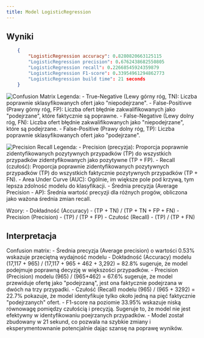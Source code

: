 ```yaml
---
title: Model LogisticRegression
---
```



## Wyniki

```json
    {
        "LogisticRegression accuracy": 0.8280820663125115
        "LogisticRegression precision": 0.6762438682550805
        "LogisticRegression recall": 0.22668545924359879
        "LogisticRegression F1-score": 0.33954961294862773
        "LogisticRegression build time": 21 seconds
    }
```


![Confusion Matrix](/confusion-matrix-logistics-regression.png)
Legenda:
    - True-Negative (Lewy górny róg, TN): Liczba poprawnie sklasyfikowanych ofert jako "niepodejrzane".
    - False-Positivve (Prawy górny róg, FP): Liczba ofert błędnie zakwalifikowanych jako "podejrzane", które faktycznie są poprawne.
    - False-Negative (Lewy dolny róg, FN): Liczba ofert błędnie zakwalifikowanych jako "niepodejrzane", które są podejrzane.
    - False-Positive (Prawy dolny róg, TP): Liczba poprawnie sklasyfikowanych ofert jako "podejrzane".

![Precision Recall](/precision-recall-logistics-regression.png)
Legenda:
    - Precision (precyzja): Proporcja poprawnie zidentyfikowanych pozytywnych przypadków (TP) do wszystkich przypadków zidentyfikowanych jako pozytywne (TP + FP).
    - Recall (czułość): Proporcja poprawnie zidentyfikowanych pozytywnych przypadków (TP) do wszystkich faktycznie pozytywnych przypadków (TP + FN).
    - Area Under Curve (AUC): Ogólnie, im większe pole pod krzywą, tym lepsza zdolność modelu do klasyfikacji.
    - Średnia precyzja (Average Precision - AP): Średnia wartość precyzji dla różnych progów, obliczona jako ważona średnia zmian recall.

Wzory:
    - Dokładność (Accuracy) -  (TP + TN) / (TP + TN + FP + FN)
    - Precision (Precision) -  (TP) / (TP + FP) 
    - Czułość (Recall) - (TP) / (TP + FN)
## Interpretacja

Confusion matrix:
    - Średnia precyzja (Average precision) o wartości 0.53% wskazuje przeciętną wydajność modelu
    - Dokładność (Accuracy) modelu (17,117 + 965) / (17,117 + 965 + 462 + 3,292) = 82.8% sugeruje, że model podejmuje poprawną decyzję w większości przypadków.
    - Precision (Precision) modelu (965) / (965+462) = 67.6% sugeruje, że model przewiduje ofertę jako "podejrzaną", jest ona faktycznie podejrzana w dwóch na trzy przypadki.
    - Czułość (Recall) modelu (965) / (965 + 3292) = 22.7% pokazuje, że model identyfikuje tylko około jedną na pięć faktycznie "podejrzanych" ofert.
    - F1-score na poziomie 33.95% wskazuje niską równowagę pomiędzy czułością i precyzją. Sugeruje to, że model nie jest efektywny w identyfikowaniu poejrzanych przypadków.
    - Model został zbudowany w 21 sekund, co pozwala na szybkie zmiany i eksperymentownanie potencjalnie dając szansę na poprawę wyników.
